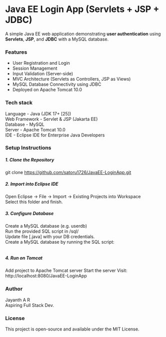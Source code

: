 # Java EE Login App (Servlets + JSP + JDBC)
A simple Java EE web application demonstrating **user authentication** using **Servlets**, **JSP**, and **JDBC** with a MySQL database.
### Features <br>
- User Registration and Login
- Session Management
- Input Validation (Server-side)
- MVC Architecture (Servlets as Controllers, JSP as Views)
- MySQL Database Connectivity using JDBC
- Deployed on Apache Tomcat 10.0
### Tech stack <br>
Language - Java (JDK 17+ [25])
<br>
Web Framework - Servlet & JSP (Jakarta EE)
<br> 
Database - MySQL 
<br> 
Server - Apache Tomcat 10.0
<br> 
IDE - Eclipse IDE for Enterprise Java Developers
### Setup Instructions
##### 1. Clone the Repository
git clone https://github.com/satoru1726/JavaEE-LoginApp.git 
##### 2. Import into Eclipse IDE
Open Eclipse → File → Import → Existing Projects into Workspace <br> Select this folder and finish.
##### 3. Configure Database
Create a MySQL database (e.g. userdb)
<br> Run the provided SQL script in /sql/ 
<br> Update file [.java] with your DB credentials.
<br> Create a MySQL database by running the SQL script:
``` bash mysql -u root -p < sql/userdb.sql
```
##### 4. Run on Tomcat
Add project to Apache Tomcat server
Start the server
Visit: http://localhost:8080/JavaEE-LoginApp
### Author
Jayanth A R 
<br>
Aspiring Full Stack Dev.
### License
This project is open-source and available under the MIT License.
